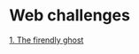# Web challenges

[1. The firendly ghost](./1.%20The%20friendly%20ghost)
<!-- - [1. Not gonna get me](./1.%20Not%20gonna%20get%20me) -->